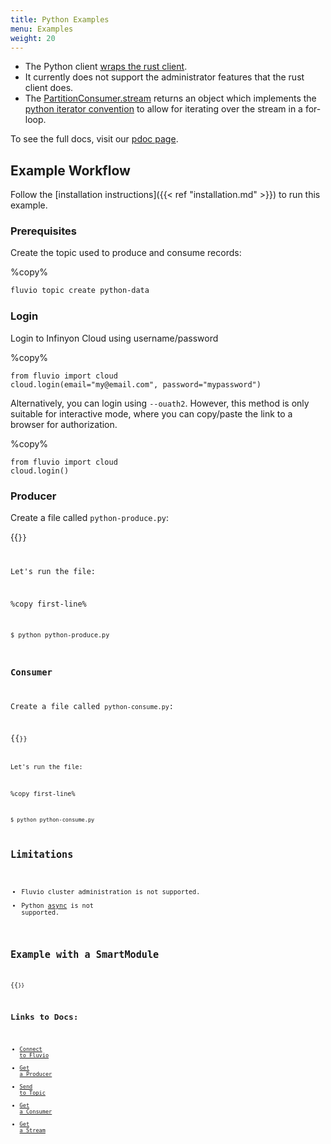 ```yaml
---
title: Python Examples
menu: Examples
weight: 20
---
```


* The Python client [wraps the rust client](https://www.infinyon.com/blog/2021/03/python-client/).
* It currently does not support the administrator features that the rust client does.
* The [PartitionConsumer.stream](https://infinyon.github.io/fluvio-client-python/fluvio.html#PartitionConsumer.stream) returns an object which implements the [python iterator convention](https://wiki.python.org/moin/Iterator) to allow for iterating over the stream in a for-loop.

To see the full docs, visit our [pdoc page](https://infinyon.github.io/fluvio-client-python/fluvio.html).
## Example Workflow

Follow the [installation instructions]({{< ref "installation.md" >}}) to run this example.

### Prerequisites

Create the topic used to produce and consume records:

%copy%
```bash
fluvio topic create python-data
```

### Login

Login to Infinyon Cloud using username/password

%copy%
```shell
from fluvio import cloud
cloud.login(email="my@email.com", password="mypassword")
```

Alternatively, you can login using `--ouath2`. However, this method is only suitable for interactive mode, where you can copy/paste the link to a browser for authorization.

%copy%
```shell
from fluvio import cloud
cloud.login()
```

### Producer

Create a file called `python-produce.py`:

{{<code file="embeds/client-examples/python/python-produce.py" lang="python" copy=true >}}

Let's run the file: 

%copy first-line%
```shell
$ python python-produce.py
```

### Consumer

Create a file called `python-consume.py`:

{{<code file="embeds/client-examples/python/python-consume.py" lang="python" copy=true >}}

Let's run the file: 

%copy first-line%
```shell
$ python python-consume.py
```

## Limitations
* Fluvio cluster administration is not supported.
* Python [async](https://docs.python.org/3/library/asyncio.html) is not supported.

## Example with a SmartModule

{{<code file="embeds/client-examples/python/hello-python-smartmodule.py" lang="python" copy=true >}}


## Links to Docs:
* [Connect to Fluvio](https://infinyon.github.io/fluvio-client-python/fluvio.html#Fluvio.connect)
* [Get a Producer](https://infinyon.github.io/fluvio-client-python/fluvio.html#Fluvio.topic_producer)
* [Send to Topic](https://infinyon.github.io/fluvio-client-python/fluvio.html#TopicProducer.send)
* [Get a Consumer](https://infinyon.github.io/fluvio-client-python/fluvio.html#Fluvio.partition_consumer)
* [Get a Stream](https://infinyon.github.io/fluvio-client-python/fluvio.html#PartitionConsumer.stream)
